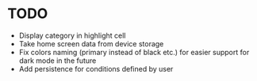 # TODO

- Display category in highlight cell
- Take home screen data from device storage
- Fix colors naming (primary instead of black etc.) for easier support for dark mode in the future
- Add persistence for conditions defined by user 